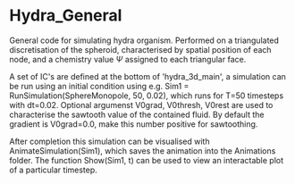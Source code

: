 # Hydra_General

General code for simulating hydra organism. Performed on a triangulated discretisation of the spheroid, characterised by spatial position of each node, and a chemistry value $\Psi$ assigned to each triangular face. 

A set of IC's are defined at the bottom of 'hydra_3d_main', a simulation can be run using an initial condition using e.g. Sim1 = RunSimulation(SphereMonopole, 50, 0.02), which runs for T=50 timesteps with dt=0.02. Optional argumenst V0grad, V0thresh, V0rest are used to characterise the sawtooth value of the contained fluid. By default the gradient is V0grad=0.0, make this number positive for sawtoothing. 

After completion this simulation can be visualised with AnimateSimulation(Sim1), which saves the animation into the Animations folder. The function Show(Sim1, t) can be used to view an interactable plot of a particular timestep. 
